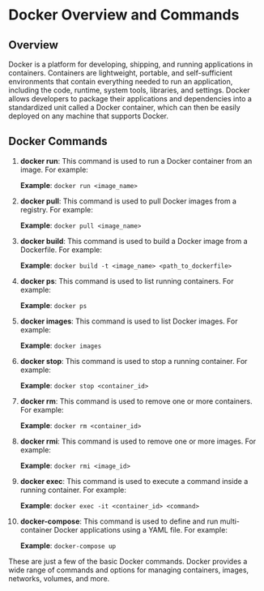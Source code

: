 # Docker Overview and Commands

## Overview

Docker is a platform for developing, shipping, and running applications in containers. Containers are lightweight, portable, and self-sufficient environments that contain everything needed to run an application, including the code, runtime, system tools, libraries, and settings. Docker allows developers to package their applications and dependencies into a standardized unit called a Docker container, which can then be easily deployed on any machine that supports Docker.

## Docker Commands

1. **docker run**: This command is used to run a Docker container from an image. For example:

    **Example**: ```docker run <image_name>```

2. **docker pull**: This command is used to pull Docker images from a registry. For example:

    **Example**: ```docker pull <image_name>```

3. **docker build**: This command is used to build a Docker image from a Dockerfile. For example:

    **Example**: ```docker build -t <image_name> <path_to_dockerfile>```

4. **docker ps**: This command is used to list running containers. For example:

    **Example**: ```docker ps```

5. **docker images**: This command is used to list Docker images. For example:

    **Example**: ```docker images```

6. **docker stop**: This command is used to stop a running container. For example:

    **Example**: ```docker stop <container_id>```

7. **docker rm**: This command is used to remove one or more containers. For example:

    **Example**: ```docker rm <container_id>```

8. **docker rmi**: This command is used to remove one or more images. For example:

    **Example**: ```docker rmi <image_id>```

9. **docker exec**: This command is used to execute a command inside a running container. For example:

    **Example**: ```docker exec -it <container_id> <command>```

10. **docker-compose**: This command is used to define and run multi-container Docker applications using a YAML file. For example:

    **Example**: ```docker-compose up```

These are just a few of the basic Docker commands. Docker provides a wide range of commands and options for managing containers, images, networks, volumes, and more.
